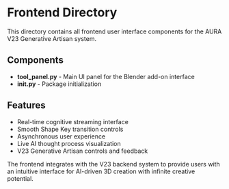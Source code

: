 # Frontend Directory

This directory contains all frontend user interface components for the AURA V23 Generative Artisan system.

## Components

- **tool_panel.py** - Main UI panel for the Blender add-on interface
- **__init__.py** - Package initialization

## Features

- Real-time cognitive streaming interface
- Smooth Shape Key transition controls  
- Asynchronous user experience
- Live AI thought process visualization
- V23 Generative Artisan controls and feedback

The frontend integrates with the V23 backend system to provide users with an intuitive interface for AI-driven 3D creation with infinite creative potential.